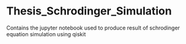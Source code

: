 # Thesis_Schrodinger_Simulation
Contains the jupyter notebook used to produce result of schrodinger equation simulation using qiskit

